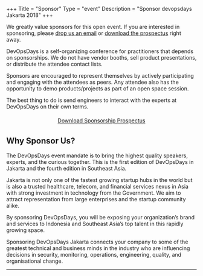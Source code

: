 +++
Title = "Sponsor"
Type = "event"
Description = "Sponsor devopsdays Jakarta 2018"
+++

We greatly value sponsors for this open event.  If you are interested in sponsoring, please <a href="mailto:organizers-jakarta-2018@devopsdays.org?subject=Sponsor DevOpsDays Jakarta 2018">drop us an email</a> or [download the prospectus](https://drive.google.com/file/d/1_7L8gNjinErM5mG3gO8qEapNqb1yipBE) right away.

DevOpsDays is a self-organizing conference for practitioners that depends on sponsorships. We do not have vendor booths, sell product presentations, or distribute the attendee contact lists.

Sponsors are encouraged to represent themselves by actively participating and engaging with the attendees as peers. Any attendee also has the opportunity to demo products/projects as part of an open space session.

The best thing to do is send engineers to interact with the experts at DevOpsDays on their own terms.

<div style="margin: 1.4em 0 2.4em 0;"><center><a href="https://drive.google.com/file/d/1_7L8gNjinErM5mG3gO8qEapNqb1yipBE" target="_blank" class="btn btn-primary btn-lg">Download Sponsorship Prospectus</a></center></div>

## Why Sponsor Us?

The DevOpsDays event mandate is to bring the highest quality speakers, experts, and the curious together. This is the first edition of DevOpsDays in Jakarta and the fourth edition in Southeast Asia.

Jakarta is not only one of the fastest growing startup hubs in the world but is also a trusted healthcare, telecom, and financial services nexus in Asia with strong investment in technology from the Government. We aim to attract representation from large enterprises and the startup community alike.

By sponsoring DevOpsDays, you will be exposing your organization’s brand and services to Indonesia and Southeast Asia’s top talent in this rapidly growing space.

Sponsoring DevOpsDays Jakarta connects your company to some of the greatest technical and business minds in the industry who are influencing decisions in security, monitoring, operations, engineering, quality, and organisational change.

<hr/>

